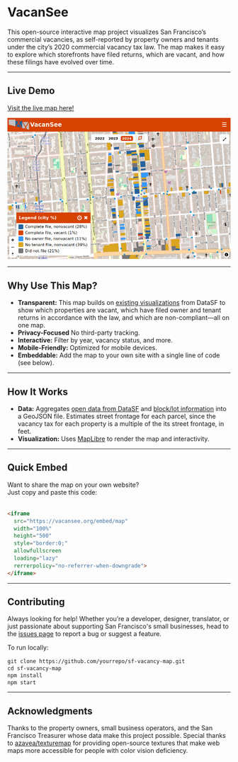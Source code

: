 # VacanSee

This open-source interactive map project visualizes San Francisco’s commercial vacancies, as self-reported by property owners and tenants under the city’s 2020 commercial vacancy tax law. The map makes it easy to explore which storefronts have filed returns, which are vacant, and how these filings have evolved over time. 

---

## Live Demo

[Visit the live map here!](https://vacansee.org)

![Screenshot of VacanSee](public/img/vsm_screenshot2.png?raw=true)

---

## Why Use This Map?

- **Transparent:** This map builds on [existing visualizations](https://data.sfgov.org/Economy-and-Community/Map-of-Commercial-Vacancy-Tax-Status/iynh-ydf2) from DataSF to show which properties are vacant, which have filed owner and tenant returns in accordance with the law, and which are non-compliant—all on one map.
- **Privacy-Focused** No third-party tracking. 
- **Interactive:** Filter by year, vacancy status, and more.
- **Mobile-Friendly:** Optimized for mobile devices.
- **Embeddable:** Add the map to your own site with a single line of code (see below).

---

## How It Works

- **Data:** Aggregates [open data from DataSF](https://data.sfgov.org/Economy-and-Community/Taxable-Commercial-Spaces/rzkk-54yv/about_data) and [block/lot information](https://data.sfgov.org/Geographic-Locations-and-Boundaries/San-Francisco-Addresses-with-Units-Enterprise-Addr/ramy-di5m/about_data) into a GeoJSON file. Estimates street frontage for each parcel, since the vacancy tax for each property is a multiple of the its street frontage, in feet. 
- **Visualization:** Uses [MapLibre](https://maplibre.org/) to render the map and interactivity.

--- 

## Quick Embed

Want to share the map on your own website?  
Just copy and paste this code:

```html

<iframe
  src="https://vacansee.org/embed/map"
  width="100%"
  height="500"
  style="border:0;"
  allowfullscreen
  loading="lazy"
  rerrerpolicy="no-referrer-when-downgrade">
</iframe>

```

---

## Contributing

Always looking for help!  Whether you’re a developer, designer, translator, or just passionate about supporting San Francisco's small businesses, head to the [issues page](https://github.com/mtsf94/vacansee/issues) to report a bug or suggest a feature.

To run locally:

```
git clone https://github.com/yourrepo/sf-vacancy-map.git
cd sf-vacancy-map
npm install
npm start
```

---
## Acknowledgments

Thanks to the property owners, small business operators, and the San Francisco Treasurer whose data make this project possible. Special thanks to [azavea/texturemap](https://github.com/azavea/texturemap) for providing open-source textures that make web maps more accessible for people with color vision deficiency.

